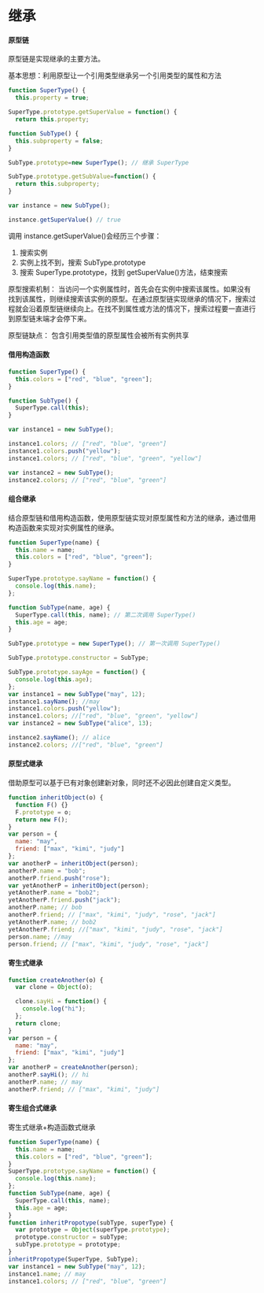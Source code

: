 # 继承

#### 原型链

原型链是实现继承的主要方法。

基本思想：利用原型让一个引用类型继承另一个引用类型的属性和方法

```js
function SuperType() {
  this.property = true;

SuperType.prototype.getSuperValue = function() {
  return this.property;

function SubType() {
  this.subproperty = false;
}

SubType.prototype=new SuperType(); // 继承 SuperType

SubType.prototype.getSubValue=function() {
  return this.subproperty;
}

var instance = new SubType();

instance.getSuperValue() // true
```

调用 instance.getSuperValue()会经历三个步骤：

1. 搜索实例
2. 实例上找不到，搜索 SubType.prototype
3. 搜索 SuperType.prototype，找到 getSuperValue()方法，结束搜索

原型搜索机制：
当访问一个实例属性时，首先会在实例中搜索该属性。如果没有找到该属性，则继续搜索该实例的原型。在通过原型链实现继承的情况下，搜索过程就会沿着原型链继续向上。在找不到属性或方法的情况下，搜索过程要一直进行到原型链末端才会停下来。

原型链缺点：
包含引用类型值的原型属性会被所有实例共享

#### 借用构造函数

```js
function SuperType() {
  this.colors = ["red", "blue", "green"];
}

function SubType() {
  SuperType.call(this);
}

var instance1 = new SubType();

instance1.colors; // ["red", "blue", "green"]
instance1.colors.push("yellow");
instance1.colors; // ["red", "blue", "green", "yellow"]

var instance2 = new SubType();
instance2.colors; // ["red", "blue", "green"]
```

#### 组合继承

结合原型链和借用构造函数，使用原型链实现对原型属性和方法的继承，通过借用构造函数来实现对实例属性的继承。

```js
function SuperType(name) {
  this.name = name;
  this.colors = ["red", "blue", "green"];
}

SuperType.prototype.sayName = function() {
  console.log(this.name);
};

function SubType(name, age) {
  SuperType.call(this, name); // 第二次调用 SuperType()
  this.age = age;
}

SubType.prototype = new SuperType(); // 第一次调用 SuperType()

SubType.prototype.constructor = SubType;

SubType.prototype.sayAge = function() {
  console.log(this.age);
};
var instance1 = new SubType("may", 12);
instance1.sayName(); //may
instance1.colors.push("yellow");
instance1.colors; //["red", "blue", "green", "yellow"]
var instance2 = new SubType("alice", 13);

instance2.sayName(); // alice
instance2.colors; //["red", "blue", "green"]
```

#### 原型式继承

借助原型可以基于已有对象创建新对象，同时还不必因此创建自定义类型。

```js
function inheritObject(o) {
  function F() {}
  F.prototype = o;
  return new F();
}
var person = {
  name: "may",
  friend: ["max", "kimi", "judy"]
};
var anotherP = inheritObject(person);
anotherP.name = "bob";
anotherP.friend.push("rose");
var yetAnotherP = inheritObject(person);
yetAnotherP.name = "bob2";
yetAnotherP.friend.push("jack");
anotherP.name; // bob
anotherP.friend; // ["max", "kimi", "judy", "rose", "jack"]
yetAnotherP.name; // bob2
yetAnotherP.friend; //["max", "kimi", "judy", "rose", "jack"]
person.name; //may
person.friend; // ["max", "kimi", "judy", "rose", "jack"]
```

#### 寄生式继承

```js
function createAnother(o) {
  var clone = Object(o);

  clone.sayHi = function() {
    console.log("hi");
  };
  return clone;
}
var person = {
  name: "may",
  friend: ["max", "kimi", "judy"]
};
var anotherP = createAnother(person);
anotherP.sayHi(); // hi
anotherP.name; // may
anotherP.friend; // ["max", "kimi", "judy"]
```

#### 寄生组合式继承

寄生式继承+构造函数式继承

```js
function SuperType(name) {
  this.name = name;
  this.colors = ["red", "blue", "green"];
}
SuperType.prototype.sayName = function() {
  console.log(this.name);
};
function SubType(name, age) {
  SuperType.call(this, name);
  this.age = age;
}
function inheritPropotype(subType, superType) {
  var prototype = Object(superType.prototype);
  prototype.constructor = subType;
  subType.prototype = prototype;
}
inheritPropotype(SuperType, SubType);
var instance1 = new SubType("may", 12);
instance1.name; // may
instance1.colors; // ["red", "blue", "green"]
```
